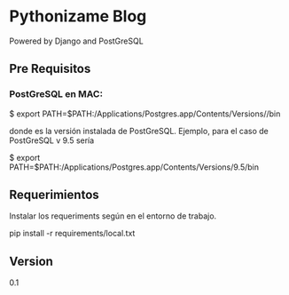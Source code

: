 # Pythonizame Blog #

Powered by Django and PostGreSQL

## Pre Requisitos ##

### PostGreSQL en MAC:

$ export PATH=$PATH:/Applications/Postgres.app/Contents/Versions/<version>/bin

donde <version> es la versión instalada de PostGreSQL. Ejemplo, para el caso de PostGreSQL v 9.5 sería

$ export PATH=$PATH:/Applications/Postgres.app/Contents/Versions/9.5/bin


## Requerimientos ##

Instalar los requeriments según en el entorno de trabajo.

pip install -r requirements/local.txt

## Version ##

0.1
 